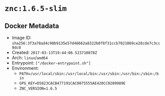 # `znc:1.6.5-slim`

## Docker Metadata

- Image ID: `sha256:3f3a78ad4c98b9135e57d46662a8322b0f8f31ccb7021869ce28cde7c3cc9dc0`
- Created: `2017-03-13T19:44:06.523710878Z`
- Arch: `linux`/`amd64`
- Entrypoint: `["/docker-entrypoint.sh"]`
- Environment:
  - `PATH=/usr/local/sbin:/usr/local/bin:/usr/sbin:/usr/bin:/sbin:/bin`
  - `GPG_KEY=D5823CACB477191CAC0075555AE420CC0209989E`
  - `ZNC_VERSION=1.6.5`
